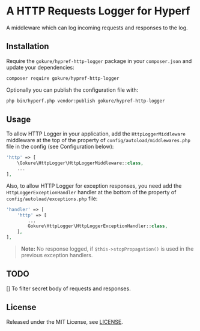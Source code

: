 # A HTTP Requests Logger for Hyperf

A middleware which can log incoming requests and responses to the log.

## Installation

Require the `gokure/hypref-http-logger` package in your `composer.json` and update your dependencies:

```sh
composer require gokure/hypref-http-logger
```

Optionally you can publish the configuration file with:

```sh
php bin/hyperf.php vendor:publish gokure/hypref-http-logger
```

## Usage

To allow HTTP Logger in your application, add the `HttpLoggerMiddleware` middleware at the top of the property of `config/autoload/middlewares.php` file in the config (see Configuration below):

```php
'http' => [
    \Gokure\HttpLogger\HttpLoggerMiddleware::class,
    ...
],
```

Also, to allow HTTP Logger for exception responses, you need add the `HttpLoggerExceptionHandler` handler at the bottom of the property of `config/autoload/exceptions.php` file:

```php
'handler' => [
    'http' => [
        ...
        Gokure\HttpLogger\HttpLoggerExceptionHandler::class,
    ],
],
```

> **Note:** No response logged, if `$this->stopPropagation()` is used in the previous exception handlers.

## TODO

[] To filter secret body of requests and responses.

## License

Released under the MIT License, see [LICENSE](LICENSE).
